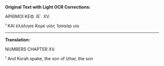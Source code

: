 **Original Text with Light OCR Corrections:**

ΑΡΙΘΜΟΙ
ΚΕΦ. ΙΕ΄. XV.

¹ ΚΑΙ ἐλάλησε Κορέ υἱὸς Ἰσσαὰρ υἱο

---

**Translation:**

NUMBERS
CHAPTER XV.

¹ And Korah spake, the son of Izhar, the son